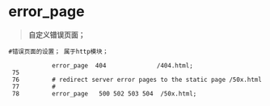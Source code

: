 # error_page

> **自定义错误页面；**



````nginx
#错误页面的设置； 属于http模块；

			error_page  404              /404.html;
 75 
 76         # redirect server error pages to the static page /50x.html
 77         #
 78         error_page   500 502 503 504  /50x.html;
````





